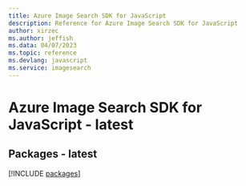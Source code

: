 ```yaml
---
title: Azure Image Search SDK for JavaScript
description: Reference for Azure Image Search SDK for JavaScript
author: xirzec
ms.author: jeffish
ms.data: 04/07/2023
ms.topic: reference
ms.devlang: javascript
ms.service: imagesearch
---
```

# Azure Image Search SDK for JavaScript - latest
## Packages - latest
[!INCLUDE [packages](image-search-index.md)]